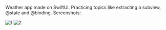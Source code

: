 Weather app made on SwiftUI. Practicing topics like extracting a subview, @state and @binding. Screenshots:


![1](https://github.com/andresrechimon/weatherapp-swiftui/assets/70274608/96064f5e-bbcd-4271-a03d-4deacd9f9a67)
![2](https://github.com/andresrechimon/weatherapp-swiftui/assets/70274608/eef8aa06-2416-49be-8355-9200321efaef)
